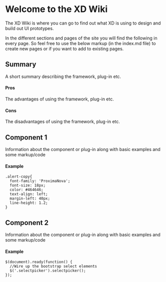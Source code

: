 <!--
-- XDWiki.github.io
-- http://xdwiki.github.io.
-->

Welcome to the XD Wiki
======================

The XD Wiki is where you can go to find out what XD is using to design and build out UI prototypes.

In the different sections and pages of the site you will find the following in every page. So feel free to use the below markup (in the index.md file) to create new pages or if you want to add to existing pages.

## Summary

A short summary describing the framework, plug-in etc.

#### Pros

The advantages of using the framework, plug-in etc.

#### Cons

The disadvantages of using the framework, plug-in etc.

## Component 1

Information about the component or plug-in along with basic examples and some markup/code

#### Example
```
.alert-copy{
  font-family: 'ProximaNova';
  font-size: 18px;
  color: #464646;
  text-align: left;
  margin-left: 40px;
  line-height: 1.2;
}
```
## Component 2

Information about the component or plug-in along with basic examples and some markup/code

#### Example
```
$(document).ready(function() {
  //Wire up the bootstrap select elements
  $('.selectpicker').selectpicker();
});
```
